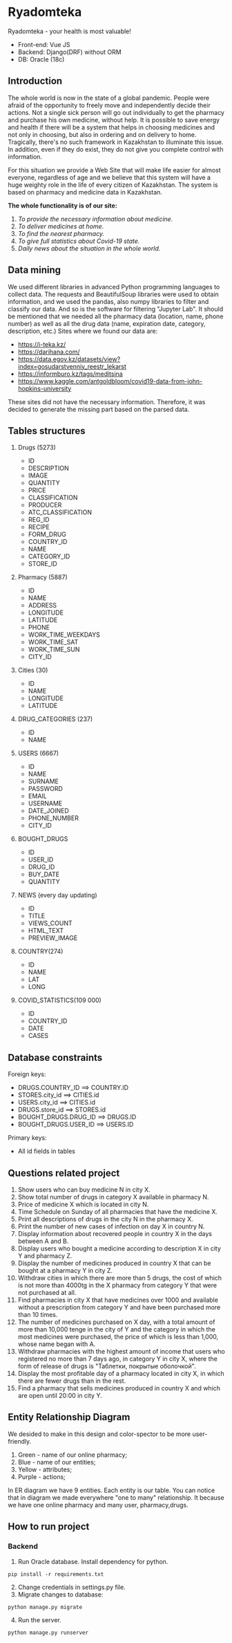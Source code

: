 #  Ryadomteka
Ryadomteka - your health is most valuable!
- Front-end: Vue JS
- Backend: Django(DRF) without ORM
- DB: Oracle (18c)

## Introduction 
The whole world is now in the state of a global pandemic. People were afraid of the opportunity to freely move and independently  decide their actions. Not a single sick person will go out individually to get the pharmacy and purchase his own medicine, without help. It is possible to save energy and health if there will be a system that helps in choosing medicines and not only in choosing, but also in ordering and on delivery to home. Tragically, there's no such framework in Kazakhstan to illuminate this issue. In addition, even if they do exist, they do not give you complete control with information.

For this situation we provide a Web Site that will make life easier for almost everyone, regardless of age and we believe that this system will have a huge weighty role in the life of every citizen of Kazakhstan. The system is based on pharmacy and medicine data in Kazakhstan.

**The whole functionality is of our site:**

1) *To provide the necessary information about medicine.*
2) *To deliver medicines at home.*
3) *To find the nearest pharmacy.*
4) *To give full statistics about Covid-19 state.*
5) *Daily news about the situation in the whole world.*


## Data mining
We used different libraries in advanced Python programming languages to collect data. The requests and BeautifulSoup libraries were used to obtain information, and we used the pandas, also numpy libraries to filter and classify our data. And so is the software for filtering "Jupyter Lab". It should be mentioned that we needed all the pharmacy data (location, name, phone number) as well as all the drug data (name, expiration date, category, description, etc.) 
Sites where we found our data are: 
- https://i-teka.kz/
- https://darihana.com/
- https://data.egov.kz/datasets/view?index=gosudarstvenniy_reestr_lekarst
- https://informburo.kz/tags/meditsina
- https://www.kaggle.com/antgoldbloom/covid19-data-from-john-hopkins-university

These sites did not have the necessary information. Therefore, it was decided to generate the missing part based on the parsed data.
## Tables structures
1. Drugs (5273)      
	- ID 
	- DESCRIPTION 
	- IMAGE 
	- QUANTITY 
	- PRICE 
	- CLASSIFICATION 
	- PRODUCER 
	- ATC_CLASSIFICATION 
	- REG_ID 
	- RECIPE 
	- FORM_DRUG 
	- COUNTRY_ID 
	- NAME 
	- CATEGORY_ID
	-  STORE_ID

2. Pharmacy (5887)        
	- ID 
	- NAME 
	- ADDRESS
	-  LONGITUDE 
	- LATITUDE 
	- PHONE 
	- WORK_TIME_WEEKDAYS 
	- WORK_TIME_SAT 
	- WORK_TIME_SUN 
	- CITY_ID

3. Cities (30)          
	- ID 
	- NAME
	-  LONGITUDE
	-  LATITUDE
4. DRUG_CATEGORIES (237)      
	- ID 
	- NAME 
5. USERS (6667)             
	- ID 
	- NAME 
	- SURNAME 
	- PASSWORD 
	- EMAIL 
	- USERNAME 
	- DATE_JOINED 
	- PHONE_NUMBER 
	- CITY_ID 
6. BOUGHT_DRUGS
	-  ID 
	- USER_ID 
	- DRUG_ID 	
	- BUY_DATE 
	- QUANTITY

7. NEWS (every day updating)              
	- ID 
	- TITLE
	- VIEWS_COUNT 
	- HTML_TEXT 
	- PREVIEW_IMAGE 
8. COUNTRY(274)            
	-  ID 
	- NAME 
	- LAT 
	- LONG
9. COVID_STATISTICS(109 000)    
	- ID 
	- COUNTRY_ID
	- DATE 
	- CASES 


## Database constraints

Foreign keys:
- DRUGS.COUNTRY_ID ==> COUNTRY.ID
- STORES.city_id ==> CITIES.id
-  USERS.city_id ==> CITIES.id
- DRUGS.store_id ==> STORES.id
- BOUGHT_DRUGS.DRUG_ID ==> DRUGS.ID
- BOUGHT_DRUGS.USER_ID ==> USERS.ID

Primary keys:
- All id fields in tables


## Questions related project

1. Show users who can buy medicine N in city X.
2. Show total number of drugs in category X available in pharmacy N.
3. Price of medicine X which is located in city N.
4. Time Schedule on Sunday of all pharmacies that have the medicine X.
5. Print all descriptions of drugs in the city N in the pharmacy X.
6. Print the number of new cases of infection on day X in country N.
7. Display information about recovered people in country X in the days between A and B.
8. Display users who bought a medicine according to description X in city Y and pharmacy Z.
9. Display the number of medicines produced in country X that can be bought at a pharmacy Y in city Z.
10. Withdraw cities in which there are more than 5 drugs, the cost of which is not more than 4000tg in the X pharmacy from category Y that were not purchased at all.
11. Find pharmacies in city X that have medicines over 1000 and available without a prescription from category Y and have been purchased more than 10 times.
12. The number of medicines purchased on X day, with a total amount of more than 10,000 tenge in the city of Y and the category in which the most medicines were purchased, the price of which is less than 1,000, whose name began with A.
13. Withdraw pharmacies with the highest amount of income that users who registered no more than 7 days ago, in category Y in city X, where the form of release of drugs is "Таблетки, покрытые оболочкой". 
14. Display the most profitable day of a pharmacy located in city X, in which there are fewer drugs than in the rest. 
15. Find a pharmacy that sells medicines produced in country X and which are open until 20:00 in city Y.


## Entity Relationship Diagram

We desided to make in this design and color-spector to be more user-friendly. 
1. Green - name of our online pharmacy;
2. Blue - name of our entities;
3. Yellow - attributes;
4. Purple - actions;

In ER diagram we have 9 entities. Each entity is our table. You can notice that in diagram we made everywhere "one to many" relationship. It because we have one online pharmacy and many user, pharmacy,drugs.


## How to run project

### Backend 
1. Run Oracle database. Install dependency for python.
```
pip install -r requirements.txt
```
2. Change credentials in settings.py file.
3. Migrate changes to database: 
```
python manage.py migrate
```
4. Run the server.
```
python manage.py runserver
```
